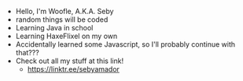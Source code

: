 - Hello, I'm Woofle, A.K.A. Seby
- random things will be coded
- Learning Java in school
- Learning HaxeFlixel on my own
- Accidentally learned some Javascript, so I'll probably continue with that???
- Check out all my stuff at this link!
  - https://linktr.ee/sebyamador
